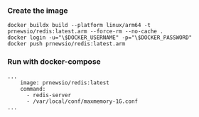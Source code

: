 ### Create the image

```
docker buildx build --platform linux/arm64 -t prnewsio/redis:latest.arm --force-rm --no-cache .
docker login -u="\$DOCKER_USERNAME" -p="\$DOCKER_PASSWORD"
docker push prnewsio/redis:latest.arm
```

### Run with docker-compose

```
...
    image: prnewsio/redis:latest
    command:
      - redis-server
      - /var/local/conf/maxmemory-1G.conf
...      
```